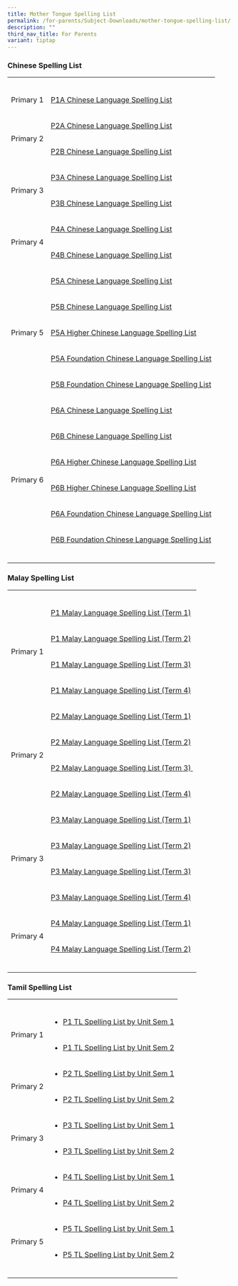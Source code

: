 ```yaml
---
title: Mother Tongue Spelling List
permalink: /for-parents/Subject-Downloads/mother-tongue-spelling-list/
description: ""
third_nav_title: For Parents
variant: tiptap
---
```

<h3>Chinese Spelling List</h3>
<table style="minWidth: 50px">
<colgroup>
<col>
<col>
</colgroup>
<tbody>
<tr>
<td rowspan="1" colspan="1">
<p></p>
</td>
<td rowspan="1" colspan="1">
<p></p>
</td>
</tr>
<tr>
<td rowspan="1" colspan="1">
<p>Primary 1</p>
</td>
<td rowspan="1" colspan="1">
<p><a href="/files/1A%20%202022.pdf" rel="noopener" target="_blank">P1A Chinese Language Spelling List</a>
</p>
</td>
</tr>
<tr>
<td rowspan="2" colspan="1">
<p>Primary 2</p>
</td>
<td rowspan="1" colspan="1">
<p><a href="/files/2A%20_Chapt%201%20to%2010.pdf" rel="noopener" target="_blank">P2A Chinese Language Spelling List</a>
</p>
</td>
</tr>
<tr>
<td rowspan="1" colspan="1">
<p><a href="/files/2B%20_Chapt%2011%20to%2019.pdf" rel="noopener" target="_blank">P2B Chinese Language Spelling List</a>
</p>
</td>
</tr>
<tr>
<td rowspan="2" colspan="1">
<p>Primary 3</p>
</td>
<td rowspan="1" colspan="1">
<p><a href="/files/3A%20_Chapt%201%20to%209_HYPY.pdf" rel="noopener" target="_blank">P3A Chinese Language Spelling List</a>
</p>
</td>
</tr>
<tr>
<td rowspan="1" colspan="1">
<p><a href="/files/3B%20_Chapt%2010%20to%2017_HYPY.pdf" rel="noopener" target="_blank">P3B Chinese Language Spelling List</a>
</p>
</td>
</tr>
<tr>
<td rowspan="2" colspan="1">
<p>Primary 4</p>
</td>
<td rowspan="1" colspan="1">
<p><a href="/files/4A%20_1-9_23122021.pdf" rel="noopener" target="_blank">P4A Chinese Language Spelling List</a>
</p>
</td>
</tr>
<tr>
<td rowspan="1" colspan="1">
<p><a href="/files/4B%20_10-16_231221.pdf" rel="noopener" target="_blank">P4B Chinese Language Spelling List</a>
</p>
</td>
</tr>
<tr>
<td rowspan="5" colspan="1">
<p>Primary 5</p>
</td>
<td rowspan="1" colspan="1">
<p><a href="/files/5A%20_1-8%20with%20HYPY.pdf" rel="noopener" target="_blank">P5A Chinese Language Spelling List</a>
</p>
</td>
</tr>
<tr>
<td rowspan="1" colspan="1">
<p><a href="/files/5B%20_9-15%20HYPY.pdf" rel="noopener" target="_blank">P5B Chinese Language Spelling List</a>
</p>
</td>
</tr>
<tr>
<td rowspan="1" colspan="1">
<p><a href="/files/5A%20__1-9.pdf" rel="noopener" target="_blank">P5A Higher Chinese Language Spelling List</a>
</p>
</td>
</tr>
<tr>
<td rowspan="1" colspan="1">
<p><a href="/files/5A%20FCL%20.pdf" rel="noopener" target="_blank">P5A Foundation Chinese Language Spelling List</a>
</p>
</td>
</tr>
<tr>
<td rowspan="1" colspan="1">
<p><a href="/files/5B%20FCL%20.pdf" rel="noopener" target="_blank">P5B Foundation Chinese Language Spelling List</a>
</p>
</td>
</tr>
<tr>
<td rowspan="7" colspan="1">
<p>Primary 6</p>
</td>
<td rowspan="1" colspan="1">
<p><a href="/files/6A%20_1-6%20with%20HYPY.pdf" rel="noopener" target="_blank">P6A Chinese Language Spelling List</a>
</p>
</td>
</tr>
<tr>
<td rowspan="1" colspan="1">
<p><a href="/files/6B%20%20with%20HYPY_7-10.pdf" rel="noopener" target="_blank">P6B Chinese Language Spelling List</a>
</p>
</td>
</tr>
<tr>
<td rowspan="1" colspan="1">
<p><a href="/files/6A%20__1-7.pdf" rel="noopener" target="_blank">P6A Higher Chinese Language Spelling List</a>
</p>
</td>
</tr>
<tr>
<td rowspan="1" colspan="1">
<p><a href="/files/6B%20__8-12.pdf" rel="noopener" target="_blank">P6B Higher Chinese Language Spelling List</a>
</p>
</td>
</tr>
<tr>
<td rowspan="1" colspan="1">
<p><a href="/files/6A%20FCL%20%20with%20HYPY.pdf" rel="noopener" target="_blank">P6A Foundation Chinese Language Spelling List</a>
</p>
</td>
</tr>
<tr>
<td rowspan="1" colspan="1">
<p><a href="/files/6B%20FCL%20%20with%20HYPY.pdf" rel="noopener" target="_blank">P6B Foundation Chinese Language Spelling List</a>
</p>
</td>
</tr>
<tr>
<td rowspan="1" colspan="1">
<p></p>
</td>
</tr>
</tbody>
</table>
<h3>Malay Spelling List</h3>
<table style="minWidth: 50px">
<colgroup>
<col>
<col>
</colgroup>
<tbody>
<tr>
<td rowspan="1" colspan="1">
<p></p>
</td>
<td rowspan="1" colspan="1">
<p></p>
</td>
</tr>
<tr>
<td rowspan="4" colspan="1">
<p>Primary 1</p>
</td>
<td rowspan="1" colspan="1">
<p><a href="/malay-spelling-test/Primary-1/term-1/" rel="noopener noreferrer nofollow" target="">P1 Malay Language Spelling List (Term 1)</a>
</p>
</td>
</tr>
<tr>
<td rowspan="1" colspan="1">
<p><a href="/malay-spelling-test/Primary-1/term-2/" rel="noopener noreferrer nofollow" target="">P1 Malay Language Spelling List (Term 2)</a>
</p>
</td>
</tr>
<tr>
<td rowspan="1" colspan="1">
<p><a href="/malay-spelling-test/Primary-1/term-3/" rel="noopener noreferrer nofollow" target="">P1 Malay Language Spelling List (Term 3)</a>
</p>
</td>
</tr>
<tr>
<td rowspan="1" colspan="1">
<p><a href="/malay-spelling-test/Primary-1/term-4/" rel="noopener noreferrer nofollow" target="">P1 Malay Language Spelling List (Term 4)</a>
</p>
</td>
</tr>
<tr>
<td rowspan="4" colspan="1">
<p>Primary 2</p>
</td>
<td rowspan="1" colspan="1">
<p><a href="/malay-spelling-test/Primary-2/term-1/" rel="noopener noreferrer nofollow" target="">P2 Malay Language Spelling List (Term 1)</a>
</p>
</td>
</tr>
<tr>
<td rowspan="1" colspan="1">
<p><a href="/malay-spelling-test/Primary-2/term-2/" rel="noopener noreferrer nofollow" target="">P2 Malay Language Spelling List (Term 2)</a>
</p>
</td>
</tr>
<tr>
<td rowspan="1" colspan="1">
<p><a href="/malay-spelling-test/Primary-2/term-3/" rel="noopener noreferrer nofollow" target="">P2 Malay Language Spelling List (Term 3)&nbsp;</a>
</p>
</td>
</tr>
<tr>
<td rowspan="1" colspan="1">
<p><a href="/malay-spelling-test/Primary-2/term-4/" rel="noopener noreferrer nofollow" target="">P2 Malay Language Spelling List (Term 4)</a>
</p>
</td>
</tr>
<tr>
<td rowspan="4" colspan="1">
<p>Primary 3</p>
</td>
<td rowspan="1" colspan="1">
<p><a href="/malay-spelling-test/Primary-3/term-1/" rel="noopener noreferrer nofollow" target="">P3 Malay Language Spelling List (Term 1)</a>
</p>
</td>
</tr>
<tr>
<td rowspan="1" colspan="1">
<p><a href="/malay-spelling-test/Primary-3/term-2/" rel="noopener noreferrer nofollow" target="">P3 Malay Language Spelling List (Term 2)</a>
</p>
</td>
</tr>
<tr>
<td rowspan="1" colspan="1">
<p><a href="/malay-spelling-test/Primary-3/term-3/" rel="noopener noreferrer nofollow" target="">P3 Malay Language Spelling List (Term 3)</a>
</p>
</td>
</tr>
<tr>
<td rowspan="1" colspan="1">
<p><a href="/malay-spelling-test/Primary-3/term-4/" rel="noopener noreferrer nofollow" target="">P3 Malay Language Spelling List (Term 4)</a>
</p>
</td>
</tr>
<tr>
<td rowspan="2" colspan="1">
<p>Primary 4</p>
</td>
<td rowspan="1" colspan="1">
<p><a href="/malay-spelling-test/Primary-4/term-1/" rel="noopener noreferrer nofollow" target="">P4 Malay Language Spelling List (Term 1)</a>
</p>
</td>
</tr>
<tr>
<td rowspan="1" colspan="1">
<p><a href="/malay-spelling-test/Primary-4/term-2/" rel="noopener noreferrer nofollow" target="">P4 Malay Language Spelling List (Term 2)</a>
</p>
</td>
</tr>
<tr>
<td rowspan="1" colspan="1">
<p></p>
</td>
<td rowspan="1" colspan="1">
<p></p>
</td>
</tr>
</tbody>
</table>
<h3>Tamil Spelling List</h3>
<table style="minWidth: 50px">
<colgroup>
<col>
<col>
</colgroup>
<tbody>
<tr>
<td rowspan="1" colspan="1">
<p></p>
</td>
<td rowspan="1" colspan="1">
<p></p>
</td>
</tr>
<tr>
<td rowspan="2" colspan="1">
<p>Primary 1</p>
</td>
<td rowspan="1" colspan="1">
<ul data-tight="true" class="tight">
<li>
<p><a href="/tamil-spelling-test/Primary-1/sem-1/" rel="noopener noreferrer nofollow" target="">P1 TL Spelling List by Unit Sem 1</a>
</p>
</li>
</ul>
</td>
</tr>
<tr>
<td rowspan="1" colspan="1">
<ul data-tight="true" class="tight">
<li>
<p><a href="/tamil-spelling-test/Primary-1/sem-2/" rel="noopener noreferrer nofollow" target="">P1 TL Spelling List by Unit Sem 2</a>
</p>
</li>
</ul>
</td>
</tr>
<tr>
<td rowspan="2" colspan="1">
<p>Primary 2</p>
</td>
<td rowspan="1" colspan="1">
<ul data-tight="true" class="tight">
<li>
<p><a href="/tamil-spelling-test/Primary-2/sem-1/" rel="noopener noreferrer nofollow" target="">P2 TL Spelling List by Unit Sem 1</a>
</p>
</li>
</ul>
</td>
</tr>
<tr>
<td rowspan="1" colspan="1">
<ul data-tight="true" class="tight">
<li>
<p><a href="/tamil-spelling-test/Primary-2/sem-2/" rel="noopener noreferrer nofollow" target="">P2 TL Spelling List by Unit Sem 2</a>
</p>
</li>
</ul>
</td>
</tr>
<tr>
<td rowspan="2" colspan="1">
<p>Primary 3</p>
</td>
<td rowspan="1" colspan="1">
<ul data-tight="true" class="tight">
<li>
<p><a href="/tamil-spelling-test/Primary-3/sem-1/" rel="noopener noreferrer nofollow" target="">P3 TL Spelling List by Unit Sem 1</a>
</p>
</li>
</ul>
</td>
</tr>
<tr>
<td rowspan="1" colspan="1">
<ul data-tight="true" class="tight">
<li>
<p><a href="/tamil-spelling-test/Primary-3/sem-2/" rel="noopener noreferrer nofollow" target="">P3 TL Spelling List by Unit Sem 2</a>
</p>
</li>
</ul>
</td>
</tr>
<tr>
<td rowspan="2" colspan="1">
<p>Primary 4</p>
</td>
<td rowspan="1" colspan="1">
<ul data-tight="true" class="tight">
<li>
<p><a href="/tamil-spelling-test/Primary-4/sem-1/" rel="noopener noreferrer nofollow" target="">P4 TL Spelling List by Unit Sem 1</a>
</p>
</li>
</ul>
</td>
</tr>
<tr>
<td rowspan="1" colspan="1">
<ul data-tight="true" class="tight">
<li>
<p><a href="/tamil-spelling-test/Primary-4/sem-2/" rel="noopener noreferrer nofollow" target="">P4&nbsp;TL Spelling List by Unit Sem 2</a>
</p>
</li>
</ul>
</td>
</tr>
<tr>
<td rowspan="2" colspan="1">
<p>Primary 5</p>
</td>
<td rowspan="1" colspan="1">
<ul data-tight="true" class="tight">
<li>
<p><a href="/tamil-spelling-test/Primary-5/sem-1/" rel="noopener noreferrer nofollow" target="">P5 TL Spelling List by Unit Sem 1</a>
</p>
</li>
</ul>
</td>
</tr>
<tr>
<td rowspan="1" colspan="1">
<ul data-tight="true" class="tight">
<li>
<p><a href="/tamil-spelling-test/Primary-5/sem-2/" rel="noopener noreferrer nofollow" target="">P5&nbsp;TL Spelling List by Unit Sem 2</a>
</p>
</li>
</ul>
</td>
</tr>
<tr>
<td rowspan="1" colspan="1">
<p></p>
</td>
<td rowspan="1" colspan="1">
<p></p>
</td>
</tr>
</tbody>
</table>
<p></p>